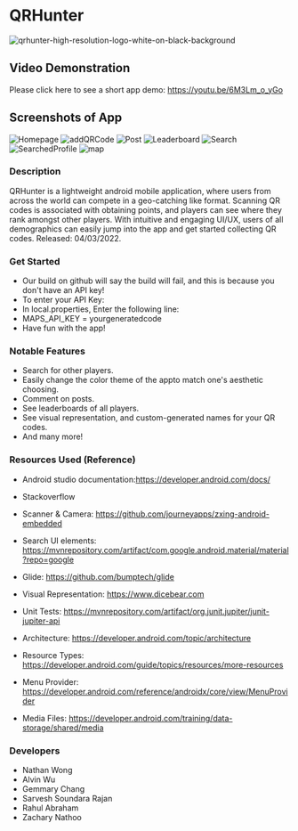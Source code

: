 # QRHunter

![qrhunter-high-resolution-logo-white-on-black-background](https://user-images.githubusercontent.com/90994387/229625118-110fdf7b-40f7-409b-8e95-2589a3ec4562.png)

## Video Demonstration
Please click here to see a short app demo: https://youtu.be/6M3Lm_o_yGo

## Screenshots of App
![Homepage](https://github.com/Eoljjang/projects/blob/main/QRHunter/AppScreenshots/homepage.png)
![addQRCode](https://github.com/Eoljjang/projects/blob/main/QRHunter/AppScreenshots/addQRCode.png)
![Post](https://github.com/Eoljjang/projects/blob/main/QRHunter/AppScreenshots/Post.png)
![Leaderboard](https://github.com/Eoljjang/projects/blob/main/QRHunter/AppScreenshots/leaderboard.png)
![Search](https://github.com/Eoljjang/projects/blob/main/QRHunter/AppScreenshots/search.png)
![SearchedProfile](https://github.com/Eoljjang/projects/blob/main/QRHunter/AppScreenshots/sarchedProfile.png)
![map](https://github.com/Eoljjang/projects/blob/main/QRHunter/AppScreenshots/map.png)



### Description
QRHunter is a lightweight android mobile application, where users from across the world can compete in a geo-catching like format. Scanning QR codes is associated with obtaining points, and players can see where they rank amongst other players. With intuitive and engaging UI/UX, users of all demographics can easily jump into the app and get started collecting QR codes. Released: 04/03/2022.

### Get Started
* Our build on github will say the build will fail, and this is because you don't have an API key!
* To enter your API Key:
* In local.properties, Enter the following line:
* MAPS_API_KEY = yourgeneratedcode
* Have fun with the app!

### Notable Features
* Search for other players.
* Easily change the color theme of the appto match one's aesthetic choosing.
* Comment on posts.
* See leaderboards of all players.
* See visual representation, and custom-generated names for your QR codes.
* And many more!

### Resources Used (Reference)

* Android studio documentation:https://developer.android.com/docs/

* Stackoverflow

* Scanner & Camera: https://github.com/journeyapps/zxing-android-embedded

* Search UI elements: https://mvnrepository.com/artifact/com.google.android.material/material?repo=google

* Glide: https://github.com/bumptech/glide

* Visual Representation: https://www.dicebear.com

* Unit Tests: https://mvnrepository.com/artifact/org.junit.jupiter/junit-jupiter-api
* Architecture: https://developer.android.com/topic/architecture
* Resource Types: https://developer.android.com/guide/topics/resources/more-resources
* Menu Provider: https://developer.android.com/reference/androidx/core/view/MenuProvider
* Media Files: https://developer.android.com/training/data-storage/shared/media


### Developers
* Nathan Wong 
* Alvin Wu
* Gemmary Chang
* Sarvesh Soundara Rajan
* Rahul Abraham
* Zachary Nathoo
